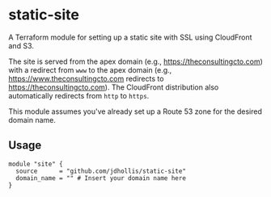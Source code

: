 # static-site

A Terraform module for setting up a static site with SSL using CloudFront and S3.

The site is served from the apex domain (e.g., https://theconsultingcto.com) with a redirect from `www` to the apex domain (e.g., https://www.theconsultingcto.com redirects to https://theconsultingcto.com). The CloudFront distribution also automatically redirects from `http` to `https`.

This module assumes you've already set up a Route 53 zone for the desired domain name.

## Usage

```hcl
module "site" {
  source      = "github.com/jdhollis/static-site"
  domain_name = "" # Insert your domain name here
}
``` 

